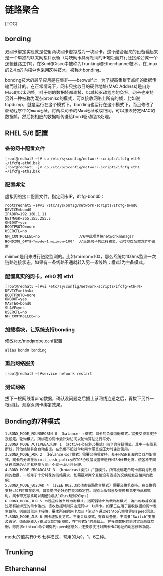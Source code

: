 # 链路聚合

[TOC]

## bonding

双网卡绑定实现就是使用两块网卡虚拟成为一块网卡，这个结合起来的设备看起来是一个单独的以太网接口设备（两块网卡具有相同的IP地址而并行链接聚合成一个逻辑链路工作）。在Sun和Cisco中被称为Trunking和Etherchannel技术，在Linux的2.4.x的内核中也采用这种技术，被称为bonding。

bonding技术的最早应用是在集群——beowulf上，为了提高集群节点间的数据传输而设计的。在正常情况下，网卡只接收目的硬件地址(MAC Address)是自身Mac的以太网帧，对于别的数据帧都滤掉，以减轻驱动程序的负担。网卡也支持另外一种被称为混杂promisc的模式，可以接收网络上所有的帧，比如说tcpdump，就是运行在这个模式下。bonding也运行在这个模式下，而且修改了驱动程序中的mac地址，将两块网卡的Mac地址改成相同，可以接收特定MAC的数据帧。然后把相应的数据帧传送给bond驱动程序处理。  
## RHEL 5/6 配置
### 备份网卡配置文件  
    [root@redhat5 ~]# cp /etc/sysconfig/network-scripts/ifcfg-eth0 ~/ifcfg-eth0.bak  
    [root@redhat5 ~]# cp /etc/sysconfig/network-scripts/ifcfg-eth1 ~/ifcfg-eth1.bak

### 配置绑定  
虚拟网络接口配置文件，指定网卡IP，ifcfg-bond0：  

    root@redhat5 ~]#vi /etc/sysconfig/network-scripts/ifcfg-bond0  
    DEVICE=bond0  
    IPADDR=192.168.1.11  
    NETMASK=255.255.255.0  
    ONBOOT=yes  
    BOOTPROTO=none  
    USERCTL=no  
    NM_CONTROLLED=no                  //6中此项禁掉networkmanager
    BONDING_OPTS="mode=1 miimon=100"  //设置网卡的运行模式，也可以在配置文件中设置  

miimon是用来进行链路监测的。比如:miimon=100，那么系统每100ms监测一次链路连接状态，如果有一条线路不通就转入另一条线路；模式1为主备模式。

### 配置真实的网卡，eth0 和 eth1
    [root@redhat5 ~]#vi /etc/sysconfig/network-scripts/ifcfg-eth<N>
    DEVICE=eth<N>
    BOOTPROTO=none
    ONBOOT=yes
    MASTER=bond0
    SLAVE=yes
    USERCTL=no
    NM_CONTROLLED=no

### 加载模块，让系统支持bonding
修改/etc/modprobe.conf配置  

    alias bond0 bonding

### 重启网络服务

    [root@redhat5 ~]#service network restart

### 测试网络
拔下一根网线看ping数据，确认没问题之后插上该网线连通之后，再拔下另外一根网线，观察双网卡绑定效果。
## Bonding的7种模式
    1.BOND_MODE_ROUNDROBIN 0 （balance-rr模式）网卡的负载均衡模式。需要交换机支持及设定。轮询模式，所绑定的网卡会针对访问以轮询算法进行平分。
    2.BOND_MODE_ACTIVEBACKUP 1 （active-backup模式）网卡的容错模式。其中一条线若断线，其他线路将会自动备援。在负载不超过单块网卡带宽或压力时建议使用。
    3.BOND_MODE_XOR 2 （balance-xor模式）需要交换机支持。基于HASH算法的负载均衡模式，网卡的分流按照xmit_hash_policy的TCP协议层设置来进行HASH计算分流，使各种不同处理来源的访问都尽量在同一个网卡上进行处理。
    4.BOND_MODE_BROADCAST 3 （broadcast模式）广播模式，所有被绑定的网卡都将得到相同的数据，一般用于十分特殊的网络需求，如需要对两个互相没有连接的交换机发送相同的数据。
    5.BOND_MODE_8023AD 4 （IEEE 802.3ab动态链路聚合模式）需要交换机支持。在交换机支持LACP时推荐使用，其能提供更好的性能和稳定性。理论上服务器及交换机都支持此模式时，网卡带宽最高可以翻倍(如从1Gbps翻到2Gbps)  
    6.BOND_MODE_TLB 5 自适应传输负载均衡模式。适配器输出负载均衡模式，输出的数据会通过所有被绑定的网卡输出，接收数据时则只选定其中一块网卡。如果正在用于接收数据的网卡发生故障，则由其他网卡接管，要求所用的网卡及网卡驱动可通过ethtool命令得到speed信息。  
    7.BOND_MODE_ALB 6 网卡虚拟化方式。平衡负载模式，有自动备援，不需要”Switch”支援及设定。适配器输入/输出负载均衡模式，在”模式5″的基础上，在接收数据的同时实现负载均衡，除要求ethtool命令可得到speed信息外，还要求支持对网卡MAC地址的动态修改功能。
mode的值共有0-6 七种模式，常用的为0，1，6三种。  

## Trunking

## Etherchannel